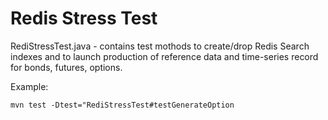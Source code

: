 # Redis Stress Test

RediStressTest.java - contains test mothods to create/drop Redis Search indexes and to launch production of reference data and time-series record for bonds, futures, options.

Example:
~~~
mvn test -Dtest="RediStressTest#testGenerateOption
~~~
